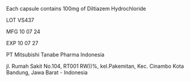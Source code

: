 <html lang="id">
<head>
    <meta charset="UTF-8">
    <meta name="viewport" content="width=device-width, initial-scale=0.5">
        <p>Each capsule contains 100mg of Diltiazem Hydrochloride</p>
	<p>LOT VS437</p>
	<p>MFG 10 07 24</p>
	<p>EXP 10 07 27</p>
	<p>PT Mitsubishi Tanabe Pharma Indonesia</p>
 	<p>jl. Rumah Sakit No.104, RT001 RW))%, kel.Pakemitan, Kec. Cinambo Kota Bandung, Jawa Barat - Indonesia</p>





